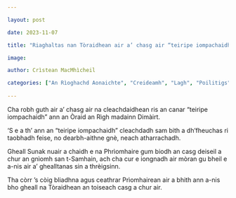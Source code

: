 ```yaml
---

layout: post

date: 2023-11-07

title: "Riaghaltas nan Tòraidhean air a’ chasg air “teiripe iompachaidh” a thrèigsinn a-rithist"

image:

author: Crìstean MacMhìcheil

categories: ["An Rìoghachd Aonaichte", "Creideamh", "Lagh", "Poilitigs", "Slàinte"]
  
---
```


Cha robh guth air a’ chasg air na cleachdaidhean ris an canar “teiripe iompachaidh” ann an Òraid an Rìgh madainn Dimàirt.

‘S e a th’ ann an “teiripe iompachaidh” cleachdadh sam bith a dh’fheuchas ri taobhadh feise, no dearbh-aithne gnè, neach atharrachadh.

Gheall Sunak nuair a chaidh e na Phrìomhaire gum biodh an casg deiseil a chur an gnìomh san t-Samhain, ach cha cur e iongnadh air mòran gu bheil e a-nis air a’ ghealltanas sin a thrèigsinn.

Tha còrr ’s còig bliadhna agus ceathrar Prìomhairean air a bhith ann a-nis bho gheall na Tòraidhean an toiseach casg a chur air.
